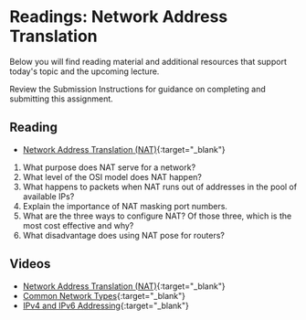 # Readings: Network Address Translation

Below you will find reading material and additional resources that support today's topic and the upcoming lecture.

Review the Submission Instructions for guidance on completing and submitting this assignment.

## Reading

- [Network Address Translation (NAT)](https://www.geeksforgeeks.org/network-address-translation-nat/){:target="_blank"}

1. What purpose does NAT serve for a network?
1. What level of the OSI model does NAT happen?
1. What happens to packets when NAT runs out of addresses in the pool of available IPs?
1. Explain the importance of NAT masking port numbers.
1. What are the three ways to configure NAT?  Of those three, which is the most cost effective and why?
1. What disadvantage does using NAT pose for routers?

## Videos

- [Network Address Translation (NAT)](https://www.professormesser.com/network-plus/n10-007/network-address-translation-3/){:target="_blank"}
- [Common Network Types](https://www.professormesser.com/network-plus/n10-007/common-network-types/){:target="_blank"}
- [IPv4 and IPv6 Addressing](https://www.professormesser.com/network-plus/n10-007/ipv4-and-ipv6-addressing/){:target="_blank"}


